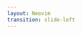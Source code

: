 ```yaml
---
layout: Neovim
transition: slide-left
---
```


<template v-slot:left>

# VIM langs

`VIM` supports natively an _scripting language called_ `VIMSCRIPT`

</template>
